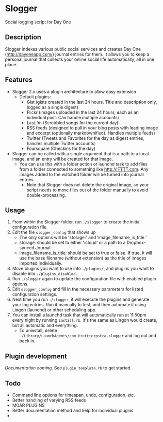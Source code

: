 # Slogger

Social logging script for Day One

## Description ##

Slogger indexes various public social services and creates Day One (<http://dayoneapp.com/>) journal entries for them. It allows you to keep a personal journal that collects your online social life automatically, all in one place.

## Features ##

- Slogger 2.x uses a plugin architecture to allow easy extension
    - Default plugins:
        -  Gist (gists created in the last 24 hours. Title and description only, logged as a single digest)
        -  Flickr (images uploaded in the last 24 hours, each as an individual post. Can handle multiple accounts)
        -  Last.fm (Scrobbled songs for the current day)
        -  RSS feeds (designed to pull in your blog posts with leading image and excerpt (optionally markdownified). Handles multiple feeds)
        -  Twitter (Tweets and Favorites for the day as digest entries, handles multiple Twitter accounts)
        -  Foursquare (Checkins for the day)
- Slogger can be called with a single argument that is a path to a local image, and an entry will be created for that image.
    - You can use this with a folder action or launchd task to add files from a folder connected to something like <http://IFTTT.com>. Any images added to the watched folder will be turned into journal entries.
        -  Note that Slogger does not delete the original image, so your script needs to move files out of the folder manually to avoid double-processing.

## Usage ##

1. From within the Slogger folder, run `./slogger` to create the initial configuration file.
2. Edit the file `slogger_config` that shows up
    - The only options will be 'storage:' and 'image_filename_is_title:'
    - storage: should be set to either 'icloud' or a path to a Dropbox-synced Journal
    - image_filename_is_title: should be set to true or false. If true, it will use the base filename (without extension) as the title of images imported individually.
3. Move plugins you want to use into `./plugins/`, and plugins you want to disable into `./plugins_disabled`.
4. Run `./slogger` again to update the configuration file with enabled plugin options.
5. Edit `slogger_config` and fill in the necessary parameters for listed configuration settings.
6. Next time you run `./slogger`, it will execute the plugins and generate your log entries. Run it manually to test, and then automate it using Lingon (launchd) or other scheduling app.
7. You can install a launchd task that will automatically run at 11:50pm every night by running `install.rb`. It's the same as Lingon would create, but all automatic and everything.
    - To uninstall, delete `~/Library/LaunchAgents/com.brettterpstra.slogger` and log out and back in.

## Plugin development ##

*Documentation coming*. See `plugin_template.rb` to get started.

## Todo ##

- Command line options for timespan, undo, configuration, etc.
- Better handling of varying RSS feeds
- MOAR PLUGINS
- Better documentation method and help for individual plugins
- 
